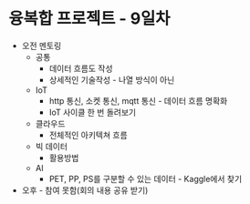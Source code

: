 # 융복합 프로젝트 - 9일차



* 오전 멘토링
  * 공통
    * 데이터 흐름도 작성
    * 상세적인 기술작성 - 나열 방식이 아닌
  * IoT
    * http 통신, 소켓 통신, mqtt 통신 - 데이터 흐름 명확화
    * IoT 사이클 한 번 돌려보기
  * 클라우드
    * 전체적인 아키텍쳐 흐름
  * 빅 데이터
    * 활용방법
  * AI
    * PET, PP, PS를 구분할 수 있는 데이터 - Kaggle에서 찾기
* 오후 - 참여 못함(회의 내용 공유 받기)
